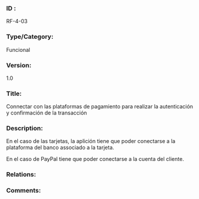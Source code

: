 ### ID : 
RF-4-03

### Type/Category:
Funcional

### Version:
1.0

### Title:
Connectar con las plataformas de pagamiento para realizar la autenticación y confirmación de la transacción

### Description:
En el caso de las tarjetas, la aplición tiene que poder conectarse a la plataforma del banco associado a la tarjeta.

En el caso de PayPal tiene que poder conectarse a la cuenta del cliente.

### Relations:


### Comments:
